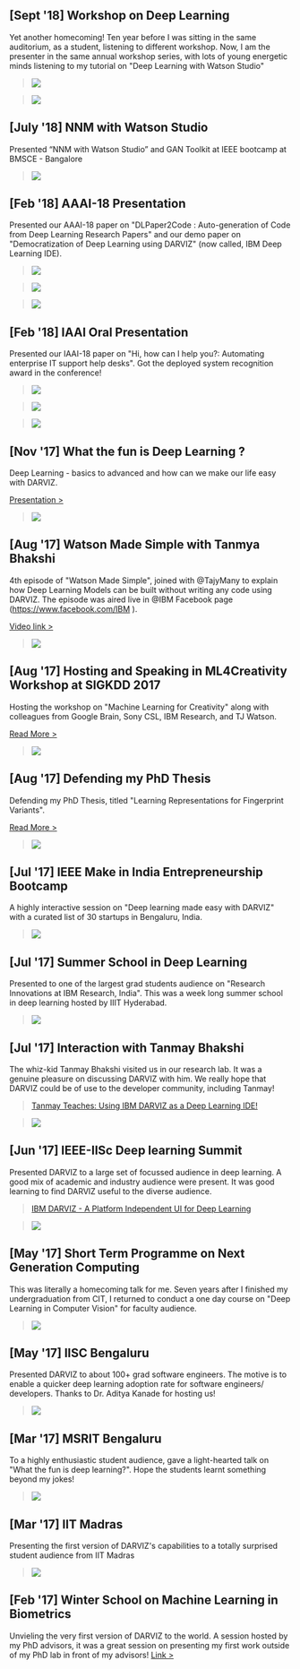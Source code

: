 ## [Sept '18] Workshop on Deep Learning

Yet another homecoming! Ten year before I was sitting in the same auditorium, as a student, listening to different workshop. Now, I am the presenter in the same annual workshop series, with lots of young energetic minds listening to my tutorial on "Deep Learning with Watson Studio"

> ![](../pictures/talk13.JPG)

> ![](../pictures/talk14.JPG)


## [July '18] NNM with Watson Studio 

Presented “NNM with Watson Studio” and GAN Toolkit at IEEE bootcamp at BMSCE - Bangalore

> ![](../pictures/talk12.JPG)


## [Feb '18] AAAI-18 Presentation

Presented our AAAI-18 paper on "DLPaper2Code : Auto-generation of Code from Deep Learning Research Papers" and our demo paper on "Democratization of Deep Learning using DARVIZ" (now called, IBM Deep Learning IDE).

> ![](../pictures/aaai18_1.jpg)

> ![](../pictures/aaai18_2.jpg)

> ![](../pictures/aaai18_3.jpg)


## [Feb '18] IAAI Oral Presentation

Presented our IAAI-18 paper on "Hi, how can I help you?: Automating enterprise IT support help desks". Got the deployed system recognition award in the conference!

> ![](../pictures/iaai18_1.jpg)

> ![](../pictures/iaai18_2.jpg)

> ![](../pictures/iaai18_3.jpg)


## [Nov '17] What the fun is Deep Learning ?

Deep Learning - basics to advanced and how can we make our life easy with DARVIZ.

[Presentation >](../docs/DL_SKIT.ppt)

> ![](../pictures/talk11.jpg)

## [Aug '17] Watson Made Simple with Tanmya Bhakshi

4th episode of "Watson Made Simple", joined with @TajyMany to explain how Deep Learning Models can be built without writing any code using DARVIZ. The episode was aired live in  @IBM Facebook page (https://www.facebook.com/IBM ). 

[Video link >](https://www.facebook.com/IBM/videos/1465876830169261/)

> ![](../pictures/talk10.jpg)

## [Aug '17] Hosting and Speaking in ML4Creativity Workshop at SIGKDD 2017

Hosting the workshop on "Machine Learning for Creativity" along with colleagues from Google Brain, Sony CSL, IBM Research, and TJ Watson. 

[Read More >](blogs/ml4creativity.md)

> ![](../pictures/talk9.jpg)

## [Aug '17] Defending my PhD Thesis

Defending my PhD Thesis, titled "Learning Representations for Fingerprint Variants". 

[Read More >](blogs/thesis.md)

> ![](../pictures/thesis2.JPG)

## [Jul '17] IEEE Make in India Entrepreneurship Bootcamp

A highly interactive session on "Deep learning made easy with DARVIZ" with a curated list of 30 startups in Bengaluru, India.

> ![](../pictures/talk1.jpg)


## [Jul '17] Summer School in Deep Learning

Presented to one of the largest grad students audience on "Research Innovations at IBM Research, India". This was a week long summer school in deep learning hosted by IIIT Hyderabad.

> ![](../pictures/talk2.jpg)

## [Jul '17] Interaction with Tanmay Bhakshi

The whiz-kid Tanmay Bhakshi visited us in our research lab. It was a genuine pleasure on discussing DARVIZ with him. We really hope that DARVIZ could be of use to the developer community, including Tanmay! 
> [Tanmay Teaches:  Using IBM DARVIZ as a Deep Learning IDE!](https://www.youtube.com/watch?v=mmRw_MuMPC4)

> ![](../pictures/talk3.jpg)

## [Jun '17] IEEE-IISc Deep learning Summit

Presented DARVIZ to a large set of focussed audience in deep learning. A good mix of academic and industry audience were present. It was good learning to find DARVIZ useful to the diverse audience.
> [IBM DARVIZ - A Platform Independent UI for Deep Learning](https://www.youtube.com/watch?v=GICAnqhvO0I)

> ![](../pictures/talk4.jpg)

## [May '17] Short Term Programme on Next Generation Computing

This was literally a homecoming talk for me. Seven years after I finished my undergraduation from CIT, I returned to conduct a one day course on "Deep Learning in Computer Vision" for faculty audience. 

> ![](../pictures/talk5.jpg)

## [May '17] IISC Bengaluru

Presented DARVIZ to about 100+ grad software engineers. The motive is to enable a quicker deep learning adoption rate for software engineers/ developers. Thanks to Dr. Aditya Kanade for hosting us! 

> ![](../pictures/talk6.jpg)

## [Mar '17] MSRIT Bengaluru

To a highly enthusiastic student audience, gave a light-hearted talk on "What the fun is deep learning?". Hope the students learnt something beyond my jokes!

> ![](../pictures/talk7.jpg)

## [Mar '17] IIT Madras

Presenting the first version of DARVIZ's capabilities to a totally surprised student audience from IIT Madras

> ![](../pictures/talk8.jpg)

## [Feb '17] Winter School on Machine Learning in Biometrics

Unvieling the very first version of DARVIZ to the world. A session hosted by my PhD advisors, it was a great session on presenting my first work outside of my PhD lab in front of my advisors!
[Link >]((http://iab-rubric.org/mlib2017/))

